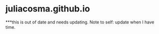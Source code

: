 # juliacosma.github.io
***this is out of date and needs updating.
Note to self: update when I have time.
